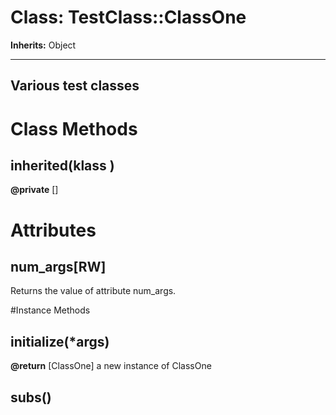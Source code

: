 # Class: TestClass::ClassOne
**Inherits:** Object
    

---
Various test classes
---


# Class Methods
## inherited(klass ) [](#method-c-inherited)
**@private** [] 

# Attributes
## num_args[RW] [](#attribute-i-num_args)
Returns the value of attribute num_args.


#Instance Methods
## [](n) [](#method-i-[])

## initialize(*args) [](#method-i-initialize)

**@return** [ClassOne] a new instance of ClassOne

## subs() [](#method-i-subs)

